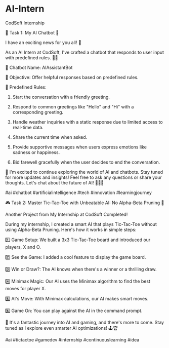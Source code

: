 # AI-Intern
CodSoft Internship

🤖 Task 1: My AI Chatbot 🚀



I have an exciting news for you all! 🎉 



As an AI Intern at CodSoft, I've crafted a chatbot that responds to user input with predefined rules. 💬🤖 



🤖 Chatbot Name: AIAssistantBot



🎯 Objective: Offer helpful responses based on predefined rules.



📜 Predefined Rules:



1. Start the conversation with a friendly greeting.



2. Respond to common greetings like "Hello" and "Hi" with a corresponding greeting.



3. Handle weather inquiries with a static response due to limited access to real-time data.



4. Share the current time when asked.



5. Provide supportive messages when users express emotions like sadness or happiness.



6. Bid farewell gracefully when the user decides to end the conversation.



🤝 I'm excited to continue exploring the world of AI and chatbots. Stay tuned for more updates and insights! Feel free to ask any questions or share your thoughts. Let's chat about the future of AI! 🤖💬🚀



#ai #chatbot #artificialintelligence #tech #innovation #learningjourney


🎮 Task 2: Master Tic-Tac-Toe with Unbeatable AI: No Alpha-Beta Pruning 🤖



Another Project from My Internship at CodSoft Completed! 



During my internship, I created a smart AI that plays Tic-Tac-Toe without using Alpha-Beta Pruning. Here's how it works in simple steps:



1️⃣ Game Setup: We built a 3x3 Tic-Tac-Toe board and introduced our players, X and O.



2️⃣ See the Game: I added a cool feature to display the game board.



3️⃣ Win or Draw?: The AI knows when there's a winner or a thrilling draw.



4️⃣ Minimax Magic: Our AI uses the Minimax algorithm to find the best moves for player X.



5️⃣ AI's Move: With Minimax calculations, our AI makes smart moves.



6️⃣ Game On: You can play against the AI in the command prompt.



🚀 It's a fantastic journey into AI and gaming, and there's more to come. Stay tuned as I explore even smarter AI optimizations! 🕹️🏆 

#ai #tictactoe #gamedev #internship #continuouslearning #idea